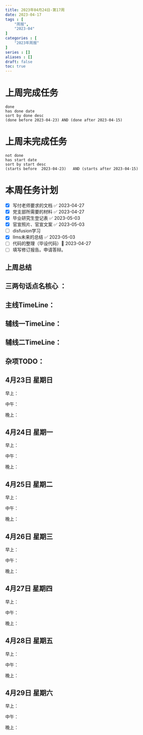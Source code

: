 ```yaml
---
title: 2023年04月24日-第17周
date: 2023-04-17
tags : [
	"周报",
	"2023-04"
]
categories : [
	"2023年周报"
]
series : []
aliases : []
draft: false
toc: true
---
```

# 上周完成任务
```tasks
done
has done date
sort by done desc
(done before 2023-04-23) AND (done after 2023-04-15)
```

# 上周未完成任务
```tasks
not done
has start date
sort by start desc
(starts before  2023-04-23)   AND (starts after 2023-04-15) 

```


# 本周任务计划
- [x] 写付老师要求的文档 ✅ 2023-04-27
- [x] 党支部所需要的材料 ✅ 2023-04-27
- [x] 毕业研究生登记表 ✅ 2023-05-03
- [x] 官宣照片、官宣文案 ✅ 2023-05-03
- [ ] disfusion学习
- [x] llms未来的总结 ✅ 2023-05-03
- [ ] 代码的整理（毕设代码）🛫 2023-04-27 
- [ ] 填写修订报告。申请答辩。

## 上周总结

## 三两句话点名核心 ：

## 主线TimeLine：

## 辅线一TimeLine：

## 辅线二TimeLine：

## 杂项TODO：



## 4月23日 星期日  
早上：

中午：

晚上：

## 4月24日 星期一  
早上：

中午：

晚上：

## 4月25日 星期二  
早上：

中午：

晚上：

## 4月26日 星期三  
早上：

中午：

晚上：

## 4月27日 星期四  
早上：

中午：

晚上：

## 4月28日 星期五  
早上：

中午：

晚上：

## 4月29日 星期六  
早上：

中午：

晚上：




